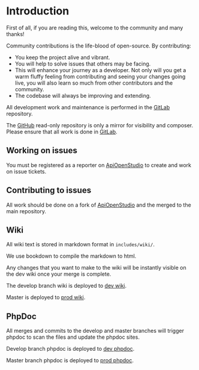 Introduction
============

First of all, if you are reading this, welcome to the community and many thanks!

Community contributions is the life-blood of open-source. By contributing:

* You keep the project alive and vibrant.
* You will help to solve issues that others may be facing.
* This will enhance your journey as a developer. Not only will you get a warm
  fluffy feeling from contributing and seeing your changes going live, you will
  also learn so much from other contributors and the community.
* The codebase will always be improving and extending.

All development work and maintenance is performed in the [GitLab][gitlab]
repository.

The [GitHub][github] read-only repository is only a mirror for visibility and
composer. Please ensure that all work is done in [GitLab][gitlab].

Working on issues
-----------------

You must be registered as a reporter on [ApiOpenStudio][gitlab] to create and
work on issue tickets.

Contributing to issues
----------------------

All work should be done on a fork of [ApiOpenStudio][gitlab] and the merged to
the main repository.

Wiki
----

All wiki text is stored in markdown format in ```includes/wiki/```.

We use bookdown to compile the markdown to html.

Any changes that you want to make to the wiki will be instantly visible on the
dev wiki once your merge is complete.

The develop branch wiki is deployed to [dev wiki][dev_wiki].

Master is deployed to [prod wiki][prod_wiki].

PhpDoc
------

All merges and commits to the develop and master branches will trigger phpdoc to
scan the files and update the phpdoc sites.

Develop branch phpdoc is deployed to [dev phpdoc][dev_phpdoc].

Master branch phpdoc is deployed to [prod phpdoc][prod_phpdoc].

[gitlab]: https://gitlab.com/apiopenstudio/apiopenstudio

[github]: https://github.com/naala89/api_open_studio

[dev_wiki]: https://dev.wiki.apiopenstudio.com

[prod_wiki]: https://wiki.apiopenstudio.com

[dev_phpdoc]: https://dev.phpdoc.apiopenstudio.com

[prod_phpdoc]: https://phpdoc.apiopenstudio.com
